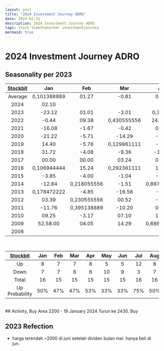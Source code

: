 ```yaml
---
layout: post
title: "2024 Investment Journey ADRO"
date: 2024-01-21
description: 2024 Investment Journey ADRO
tags: stock timethemarket investmentjourney
mermaid: true
---
```


# 2024 Investment Journey ADRO


## Seasonality per 2023

|[Stockbit](https://stockbit.com/symbol/ADRO/seasonality)|Jan|Feb|Mar|Apr|May|Jun|Jul|Aug|Sep|Oct|Nov|Dec|Year|
|:-:|:-:|:-:|:-:|:-:|:-:|:-:|:-:|:-:|:-:|:-:|:-:|:-:|:-:|
|Average|0,101388889|01.27|-0.81|04.01|-3.13|-1.56|03.29|01.29|03.37|-0.12|-1.47|04.18|25.65|
|2024|02.10||||||||||||02.10|
|2023|-23.12|01.01|-3.01|0,35625|-34.82|09.31|08.07|0,471527778|0,301388889|-10.18|02.34|-9.16|-34.07|
|2022|-0.44|09.38|0,430555556|24.16.00|-2.10|-12.54|0,586111111|0,397222222|0,518055556|00.51|-2.76|-0.52|77.42.00|
|2021|-16.08|-1.67|-0.42|0,275|-4.42|01.26|0,471527778|-5.62|39.68|-4.55|01.19|32.35.00|57.34.00|
|2020|-21.22|-5.71|-14.29|-7.07|19.57|-9.55|09.05|00.00|0,209027778|-0.88|23.56|0,144444444|-8.04|
|2019|14.40|-5.76|0,129861111|-2.97|-0.77|05.02|-6.62|-11.42|0,629861111|01.55|-6.11|26.42.00|27.98|
|2018|31.72|-4.08|-9.36|-13.85|0,133333333|-5.04|06.42|-2.10|-1.61|-10.08|-22.12|-5.45|-34.85|
|2017|00.00|00.00|03.24|01.43|-14.37|0,190972222|0,567361111|02.24|00.00|00.00|-6.85|09.41|10.06|
|2016|0,106944444|15.24|0,292361111|13.18|-2.74|0,841666667|22.35|10.58|0,220833333|31.54.00|-3.47|0,470833333|232.35.00|
|2015|-3.85|-4.00|-1.04|-7.89|-1.71|-11.63|-22.37|0,059027778|-10.08|11.21|-7.56|-6.36|-50.72|
|2014|-12.84|0,218055556|-1.51|0,897222222|03.38|-4.08|0,059027778|0,484027778|-10.65|-3.40|-4.85|-3.70|-4.59|
|2013|0,178472222|-4.85|-16.56|-6.11|-24.39|-7.53|-18.60|32.86|-3.23|13.33|0,470833333|-3.54|-31.45|
|2012|03.39|0,230555556|00.52|-3.63|-20.97|-1.36|0,047916667|-6.16|09.49|-8.67|-2.19|0,795833333|-9.66|
|2011|-11.76|0,395138889|-10.20|00.00|11.36|00.00|08.16|-23.58|-15.06|0,759027778|-5.68|-7.33|-30.59|
|2010|09.25|-3.17|07.10|12.24|-9.09|-0.50|00.50|-5.00|06.58|0,173611111|0,465972222|0,422222222|47.40.00|
|2009|52.58.00|04.05|14.29|0,688194444|31.37.00|-10.45|0,296527778|06.25|05.15|0,339583333|0,56875|-0.57|253.06.00|
|2008|||||||00.00|-8.88|-9.09|-51.43|-23.53|-6.73|-67.67|

<br />

|[Stockbit](https://stockbit.com/symbol/ADRO/seasonality)|Jan|Feb|Mar|Apr|May|Jun|Jul|Aug|Sep|Oct|Nov|Dec|Year|
|:-:|:-:|:-:|:-:|:-:|:-:|:-:|:-:|:-:|:-:|:-:|:-:|:-:|:-:|
|Up|8|7|7|8|5|5|12|8|9|8|6|7|8|
|Down|7|7|8|6|10|9|3|7|6|7|10|9|9|
|Total|16|15|15|15|15|15|16|16|16|16|16|16|17|
|Up Probability|50%|47%|47%|53%|33%|33%|75%|50%|56%|50%|38%|44%|47%|

<br />
## Activity, Buy Area 2200
- 19 January 2024
Turun ke 2430. Buy


## 2023 Refection
- harga terendah ~2000 di juni setelah dividen bulan mei. hanya beli di jun.